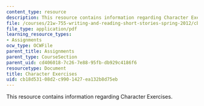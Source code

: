 ```yaml
---
content_type: resource
description: This resource contains information regarding Character Exercises.
file: /courses/21w-755-writing-and-reading-short-stories-spring-2012/cb18d53108d2c9901427ea132b8d75eb_MIT21W_755S12_character.pdf
file_type: application/pdf
learning_resource_types:
- Assignments
ocw_type: OCWFile
parent_title: Assignments
parent_type: CourseSection
parent_uid: cd406018-7c26-7e88-95fb-db929c4186f6
resourcetype: Document
title: Character Exercises
uid: cb18d531-08d2-c990-1427-ea132b8d75eb
---
```

This resource contains information regarding Character Exercises.

